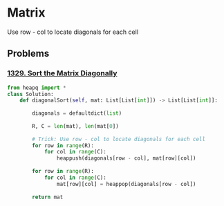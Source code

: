 # Matrix

Use row - col to locate diagonals for each cell



## Problems

### [1329. Sort the Matrix Diagonally](https://leetcode.com/problems/sort-the-matrix-diagonally/)

```python
from heapq import *
class Solution:
    def diagonalSort(self, mat: List[List[int]]) -> List[List[int]]:
        
        diagonals = defaultdict(list)
        
        R, C = len(mat), len(mat[0])
        
        # Trick: Use row - col to locate diagonals for each cell
        for row in range(R):
            for col in range(C):
                heappush(diagonals[row - col], mat[row][col])
                
        for row in range(R):
            for col in range(C):
                mat[row][col] = heappop(diagonals[row - col])
                
        return mat
```